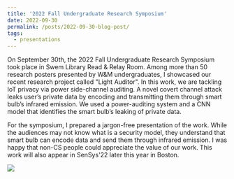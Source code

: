 ```yaml
---
title: '2022 Fall Undergraduate Research Symposium'
date: 2022-09-30
permalink: /posts/2022-09-30-blog-post/
tags:
  - presentations
---
```


On September 30th, the 2022 Fall Undergraduate Research Symposium took place in Swem Library Read & Relay Room. Among more than 50 research posters presented by W&M undergraduates, I showcased our recent research project called "Light Auditor". In this work, we are tackling IoT privacy via power side-channel auditing.	A novel covert channel attack leaks user’s private data by encoding and transmitting them through smart bulb’s infrared emission. We used a power-auditing system and a CNN model that identifies the smart bulb’s leaking of private data.

For the symposium, I prepared a jargon-free presentation of the work. While the audiences may not know what is a security model, they understand that smart bulb can encode data and send them through infrared emission. I was happy that non-CS people could appreciate the value of our work. This work will also appear in SenSys'22 later this year in Boston.

![](2022-09-30-blog-post.png)
